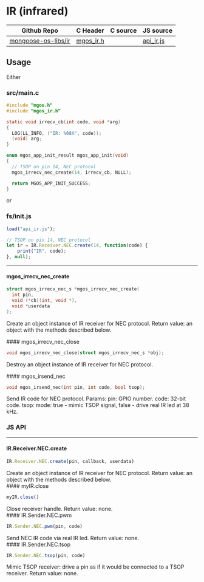 # IR (infrared)
| Github Repo | C Header | C source  | JS source |
| ----------- | -------- | --------  | ----------------- |
| [mongoose-os-libs/ir](https://github.com/mongoose-os-libs/ir) | [mgos_ir.h](https://github.com/mongoose-os-libs/ir/tree/master/include/mgos_ir.h) | &nbsp;  | [api_ir.js](https://github.com/mongoose-os-libs/ir/tree/master/mjs_fs/api_ir.js)         |



## Usage

Either

### src/main.c

```c
#include "mgos.h"
#include "mgos_ir.h"

static void irrecv_cb(int code, void *arg)
{
  LOG(LL_INFO, ("IR: %08X", code));
  (void) arg;
}

enum mgos_app_init_result mgos_app_init(void)
{
  // TSOP on pin 14, NEC protocol
  mgos_irrecv_nec_create(14, irrecv_cb, NULL);

  return MGOS_APP_INIT_SUCCESS;
}
```

or

### fs/init.js

```js
load("api_ir.js");

// TSOP on pin 14, NEC protocol
let ir = IR.Receiver.NEC.create(14, function(code) {
    print("IR", code);
}, null);
```


 ----- 
#### mgos_irrecv_nec_create

```c
struct mgos_irrecv_nec_s *mgos_irrecv_nec_create(
  int pin,
  void (*cb)(int, void *),
  void *userdata
);
```
<div class="apidescr">

Create an object instance of IR receiver for NEC protocol.
Return value: an object with the methods described below.
 
</div>
#### mgos_irrecv_nec_close

```c
void mgos_irrecv_nec_close(struct mgos_irrecv_nec_s *obj);
```
<div class="apidescr">

Destroy an object instance of IR receiver for NEC protocol.
 
</div>
#### mgos_irsend_nec

```c
void mgos_irsend_nec(int pin, int code, bool tsop);
```
<div class="apidescr">

Send IR code for NEC protocol.
Params:
pin:  GPIO number.
code: 32-bit code.
tsop: mode: true - mimic TSOP signal, false - drive real IR led at 38 kHz.
 
</div>

### JS API

 --- 
#### IR.Receiver.NEC.create

```javascript
IR.Receiver.NEC.create(pin, callback, userdata)
```
<div class="apidescr">
Create an object instance of IR receiver for NEC protocol.
Return value: an object with the methods described below.
</div>
#### myIR.close

```javascript
myIR.close()
```
<div class="apidescr">
Close receiver handle. Return value: none.
</div>
#### IR.Sender.NEC.pwm

```javascript
IR.Sender.NEC.pwm(pin, code)
```
<div class="apidescr">
Send NEC IR code via real IR led. Return value: none.
</div>
#### IR.Sender.NEC.tsop

```javascript
IR.Sender.NEC.tsop(pin, code)
```
<div class="apidescr">
Mimic TSOP receiver: drive a pin as if it would be connected to a TSOP receiver. Return value: none.
</div>
